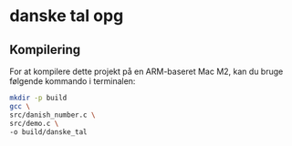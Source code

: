 # danske tal opg 

## Kompilering

For at kompilere dette projekt på en ARM-baseret Mac M2, kan du bruge følgende kommando i terminalen:

```bash
mkdir -p build
gcc \
src/danish_number.c \
src/demo.c \
-o build/danske_tal
```
